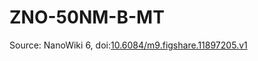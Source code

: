 <a name="material" />

# ZNO-50NM-B-MT
<script type="application/ld+json">
  {
    "@context": "https://schema.org/",
    "@type": "ChemicalSubstance",
    "@id": "https://egonw.github.io/nanowiki/nanowiki503.html#material",
    "http://purl.org/dc/terms/conformsTo":
      {
        "@type": "CreativeWork",
        "@id": "https://bioschemas.org/profiles/ChemicalSubstance/0.4-RELEASE/"
      },
    "identfier": "503",
    "name": "ZNO-50NM-B-MT",
    "url": "https://egonw.github.io/nanowiki/nanowiki503.html#material",
    "sameAs": "http://127.0.0.1/mediawiki/index.php/Special:URIResolver/ZNO-2D50NM-2DB-2DMT"
  }
</script>




Source: NanoWiki 6, doi:[10.6084/m9.figshare.11897205.v1](https://doi.org/10.6084/m9.figshare.11897205.v1)

